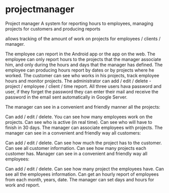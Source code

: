 # projectmanager
Project manager A system for reporting hours to employees, managing projects for customers and producing reports

allows tracking of the amount of work on projects for employees / clients / manager.

The employee can report in the Android app or the app on the web. The employee can only report hours to the projects that the manager associate him, and only during the hours and days that the manager has defined. The employee can producing hours report by dates or by projects where he worked. The customer can see who works in his projects, track employee hours and monitor projects. The administrator can add / edit / delete - project / employee / client / time report. All three users hava password and user, if they forget the password they can enter their mail and receive the password in the email sent automatically in Google Server.

The manager can see in a convenient and friendly manner all the projects:

Can add / edit / delete. You can see how many employees work on the projects. Can see who is active (in real time). Can see who will have to finish in 30 days. The manager can associate employees with projects. The manager can see in a convenient and friendly way all customers:

Can add / edit / delete. Can see how much the project has to the customer. Can see all customer information. Can see how many projects each customer has. Manager can see in a convenient and friendly way all employees:

Can add / edit / delete. Can see how many project the employees have. Can see all the employees information. Can get an hourly report of employees from each month, years, date. The manager can set days and hours for work and report.
